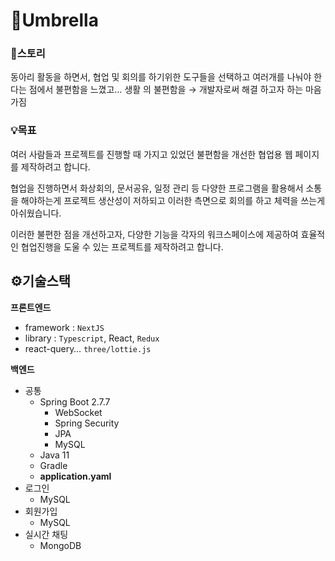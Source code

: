# 🌂Umbrella

### 📖스토리

동아리 활동을 하면서, 협업 및 회의를 하기위한 도구들을 선택하고 여러개를 나눠야 한다는 점에서 불편함을 느꼈고… 생활 의 불편함을 → 개발자로써 해결 하고자 하는 마음가짐

### 💡목표

여러 사람들과 프로젝트를 진행할 때 가지고 있었던 불편함을 개선한 협업용 웹 페이지를 제작하려고 합니다. 

협업을 진행하면서 화상회의, 문서공유, 일정 관리 등 다양한 프로그램을 활용해서 소통을 해야하는게 프로젝트 생산성이 저하되고 이러한 측면으로 회의를 하고 체력을 쓰는게 아쉬웠습니다.

이러한 불편한 점을 개선하고자, 다양한 기능을 각자의 워크스페이스에 제공하여 효율적인 협업진행을 도울 수 있는 프로젝트를 제작하려고 합니다.


## ⚙️기술스택

**프론트엔드**

- framework : `NextJS`
- library : `Typescript`, React, `Redux`
- react-query… `three/lottie.js`

************백엔드************

- 공통
    - Spring Boot 2.7.7
        - WebSocket
        - Spring Security
        - JPA
        - MySQL
    - Java 11
    - Gradle
    - **application.yaml**
- 로그인
    - MySQL
- 회원가입
    - MySQL
- 실시간 채팅
    - MongoDB
    
